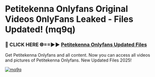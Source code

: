 # Petitekenna Onlyfans Original Videos 0nlyFans Leaked - Files Updated! (mq9q)

<h3>🔴 CLICK HERE 🌐==►► <a href="https://tinyurl.com/2m67pmp6" rel="nofollow">Petitekenna Onlyfans Updated Files</a></h3>

Get Petitekenna Onlyfans and all content. Now you can access all videos and pictures of Petitekenna Onlyfans. New Updated Files 2025!

[![mq9q](https://i.imgur.com/H4QAA4z.gif)](https://tinyurl.com/2m67pmp6)
